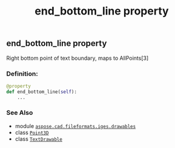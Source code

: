 ﻿---
title: end_bottom_line property
second_title: Aspose.CAD for Python via .NET API References
description: 
type: docs
weight: 70
url: /python-net/aspose.cad.fileformats.iges.drawables/textdrawable/end_bottom_line/
is_root: false
---

## end_bottom_line property


Right bottom point of text boundary, maps to AllPoints[3]
### Definition:
```python
@property
def end_bottom_line(self):
    ...
```

### See Also
* module [`aspose.cad.fileformats.iges.drawables`](../../)
* class [`Point3D`](/cad/python-net/aspose.cad.primitives/point3d)
* class [`TextDrawable`](/cad/python-net/aspose.cad.fileformats.iges.drawables/textdrawable)
